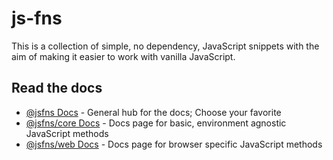# js-fns
This is a collection of simple, no dependency, JavaScript snippets with the aim
of making it easier to work with vanilla JavaScript.

## Read the docs

- [@jsfns Docs](https://tokimon.github.io/js-fns) - General hub for the docs; Choose your favorite
- [@jsfns/core Docs](https://tokimon.github.io/js-fns/core) - Docs page for basic, environment agnostic JavaScript methods
- [@jsfns/web Docs](https://tokimon.github.io/js-fns/web) - Docs page for browser specific JavaScript methods
